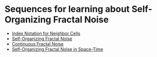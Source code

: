 # Sequences for learning about Self-Organizing Fractal Noise

- [Index Notation for Neighbor Cells](https://github.com/advancedresearch/self_organizing_fractal_noise/blob/master/papers-wip/index-notation-for-neighbor-cells.pdf)
- [Self-Organizing Fractal Noise](https://github.com/advancedresearch/self_organizing_fractal_noise/blob/master/papers-wip/self-organizing-fractal-noise.pdf)
- [Continuous Fractal Noise](https://github.com/advancedresearch/self_organizing_fractal_noise/blob/master/papers-wip/continuous-fractal-noise.pdf)
- [Self-Organizing Fractal Noise in Space-Time](https://github.com/advancedresearch/self_organizing_fractal_noise/blob/master/papers-wip/self-organizing-fractal-noise-in-space-time.pdf)
